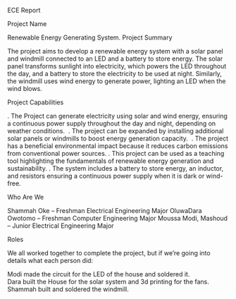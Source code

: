 ECE Report

Project Name

Renewable Energy Generating System.
Project Summary

The project aims to develop a renewable energy system with a solar panel and windmill connected to an LED and a battery to store energy. The solar panel transforms sunlight into electricity, which powers the LED throughout the day, and a battery to store the electricity to be used at night. Similarly, the windmill uses wind energy to generate power, lighting an LED when the wind blows.

Project Capabilities

. The Project can generate electricity using solar and wind energy, ensuring a continuous 
power supply throughout the day and night, depending on weather conditions.  .  The project can be expanded by installing additional solar panels or windmills to boost energy generation capacity.  .  The project has a beneficial environmental impact because it reduces carbon emissions from conventional power sources. 
.  This project can be used as a teaching tool highlighting the fundamentals of renewable energy generation and sustainability.
.    The system includes a battery to store energy, an inductor, and resistors ensuring a continuous power supply when it is dark or wind-free.



Who Are We

Shammah Oke – Freshman Electrical Engineering Major
OluwaDara Owotomo – Freshman Computer Engineering Major
Moussa Modi, Mashoud – Junior Electrical Engineering Major



Roles

We all worked together to complete the project, but if we’re going into details what each person did:

Modi made the circuit for the LED of the house and soldered it.  
Dara built the House for the solar system and 3d printing for the fans.
Shammah built and soldered the windmill.


